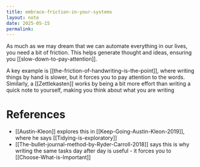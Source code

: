 ```yaml
---
title: embrace-friction-in-your-systems
layout: note
date: 2025-05-15
permalink:
---
```

As much as we may dream that we can automate everything in our lives, you need a bit of friction. This helps generate thought and ideas, ensuring you [[slow-down-to-pay-attention]]. 

A key example is [[the-friction-of-handwriting-is-the-point]], where writing things by hand is slower, but it forces you to pay attention to the words. Similarly, a [[Zettlekasten]] works by being a bit more effort than writing a quick note to yourself, making you think about what you are writing
# References

- [[Austin-Kleon]] explores this in [[Keep-Going-Austin-Kleon-2019]], where he says [[Tidying-is-exploratory]]
- [[The-bullet-journal-method-by-Ryder-Carroll-2018]] says this is why writing the same tasks day after day is useful - it forces you to [[Choose-What-is-Important]]


